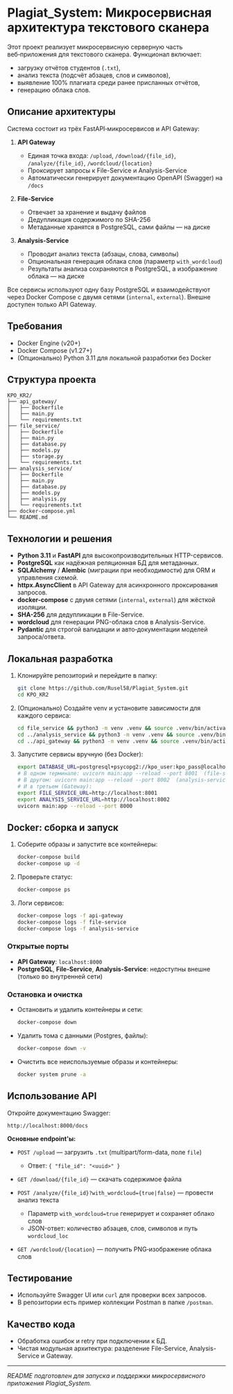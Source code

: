 # Plagiat_System: Микросервисная архитектура текстового сканера

Этот проект реализует микросервисную серверную часть веб‑приложения для текстового сканера. Функционал включает:

* загрузку отчётов студентов (`.txt`),
* анализ текста (подсчёт абзацев, слов и символов),
* выявление 100% плагиата среди ранее присланных отчётов,
* генерацию облака слов.

## Описание архитектуры

Система состоит из трёх FastAPI‑микросервисов и API Gateway:

1. **API Gateway**

   * Единая точка входа: `/upload`, `/download/{file_id}`, `/analyze/{file_id}`, `/wordcloud/{location}`
   * Проксирует запросы к File-Service и Analysis-Service
   * Автоматически генерирует документацию OpenAPI (Swagger) на `/docs`

2. **File-Service**

   * Отвечает за хранение и выдачу файлов
   * Дедупликация содержимого по SHA-256
   * Метаданные хранятся в PostgreSQL, сами файлы — на диске

3. **Analysis-Service**

   * Проводит анализ текста (абзацы, слова, символы)
   * Опциональная генерация облака слов (параметр `with_wordcloud`)
   * Результаты анализа сохраняются в PostgreSQL, а изображение облака — на диске

Все сервисы используют одну базу PostgreSQL и взаимодействуют через Docker Compose с двумя сетями (`internal`, `external`). Внешне доступен только API Gateway.

## Требования

* Docker Engine (v20+)
* Docker Compose (v1.27+)
* (Опционально) Python 3.11 для локальной разработки без Docker

## Структура проекта

```
KPO_KR2/
├── api_gateway/
│   ├── Dockerfile
│   ├── main.py
│   └── requirements.txt
├── file_service/
│   ├── Dockerfile
│   ├── main.py
│   ├── database.py
│   ├── models.py
│   ├── storage.py
│   └── requirements.txt
├── analysis_service/
│   ├── Dockerfile
│   ├── main.py
│   ├── database.py
│   ├── models.py
│   ├── analysis.py
│   └── requirements.txt
├── docker-compose.yml
└── README.md
```

## Технологии и решения

* **Python 3.11** и **FastAPI** для высокопроизводительных HTTP-сервисов.
* **PostgreSQL** как надёжная реляционная БД для метаданных.
* **SQLAlchemy** / **Alembic** (миграции при необходимости) для ORM и управления схемой.
* **httpx.AsyncClient** в API Gateway для асинхронного проксирования запросов.
* **docker-compose** с двумя сетями (`internal`, `external`) для жёсткой изоляции.
* **SHA-256** для дедупликации в File-Service.
* **wordcloud** для генерации PNG-облака слов в Analysis-Service.
* **Pydantic** для строгой валидации и авто‑документации моделей запроса/ответа.

## Локальная разработка

1. Клонируйте репозиторий и перейдите в папку:

   ```bash
   git clone https://github.com/Rusel58/Plagiat_System.git
   cd KPO_KR2
   ```

2. (Опционально) Создайте venv и установите зависимости для каждого сервиса:

   ```bash
   cd file_service && python3 -m venv .venv && source .venv/bin/activate && pip install -r requirements.txt
   cd ../analysis_service && python3 -m venv .venv && source .venv/bin/activate && pip install -r requirements.txt
   cd ../api_gateway && python3 -m venv .venv && source .venv/bin/activate && pip install -r requirements.txt
   ```

3. Запустите сервисы вручную (без Docker):

   ```bash
   export DATABASE_URL=postgresql+psycopg2://kpo_user:kpo_pass@localhost:5432/kpo_db
   # В одном терминале: uvicorn main:app --reload --port 8001  (file-service)
   # В другом: uvicorn main:app --reload --port 8002  (analysis-service)
   # И в третьем (Gateway):
   export FILE_SERVICE_URL=http://localhost:8001
   export ANALYSIS_SERVICE_URL=http://localhost:8002
   uvicorn main:app --reload --port 8000
   ```

## Docker: сборка и запуск

1. Соберите образы и запустите все контейнеры:

   ```bash
   docker-compose build
   docker-compose up -d
   ```

2. Проверьте статус:

   ```bash
   docker-compose ps
   ```

3. Логи сервисов:

   ```bash
   docker-compose logs -f api-gateway
   docker-compose logs -f file-service
   docker-compose logs -f analysis-service
   ```

### Открытые порты

* **API Gateway**: `localhost:8000`
* **PostgreSQL**, **File-Service**, **Analysis-Service**: недоступны внешне (только во внутренней сети)

### Остановка и очистка

* Остановить и удалить контейнеры и сети:

  ```bash
  docker-compose down
  ```
* Удалить тома с данными (Postgres, файлы):

  ```bash
  docker-compose down -v
  ```
* Очистить все неиспользуемые образы и контейнеры:

  ```bash
  docker system prune -a
  ```

## Использование API

Откройте документацию Swagger:

```
http://localhost:8000/docs
```

**Основные endpoint'ы:**

* `POST /upload` — загрузить `.txt` (multipart/form-data, поле `file`)

  * Ответ: `{ "file_id": "<uuid>" }`

* `GET /download/{file_id}` — скачать содержимое файла

* `POST /analyze/{file_id}?with_wordcloud={true|false}` — провести анализ текста

  * Параметр `with_wordcloud=true` генерирует и сохраняет облако слов
  * JSON-ответ: количество абзацев, слов, символов и путь `wordcloud_loc`

* `GET /wordcloud/{location}` — получить PNG‑изображение облака слов

## Тестирование

* Используйте Swagger UI или `curl` для проверки всех запросов.
* В репозитории есть пример коллекции Postman в папке `/postman`.

## Качество кода

* Обработка ошибок и retry при подключении к БД.
* Чистая модульная архитектура: разделение File-Service, Analysis-Service и Gateway.

---

*README подготовлен для запуска и поддержки микросервисного приложения Plagiat_System.*
